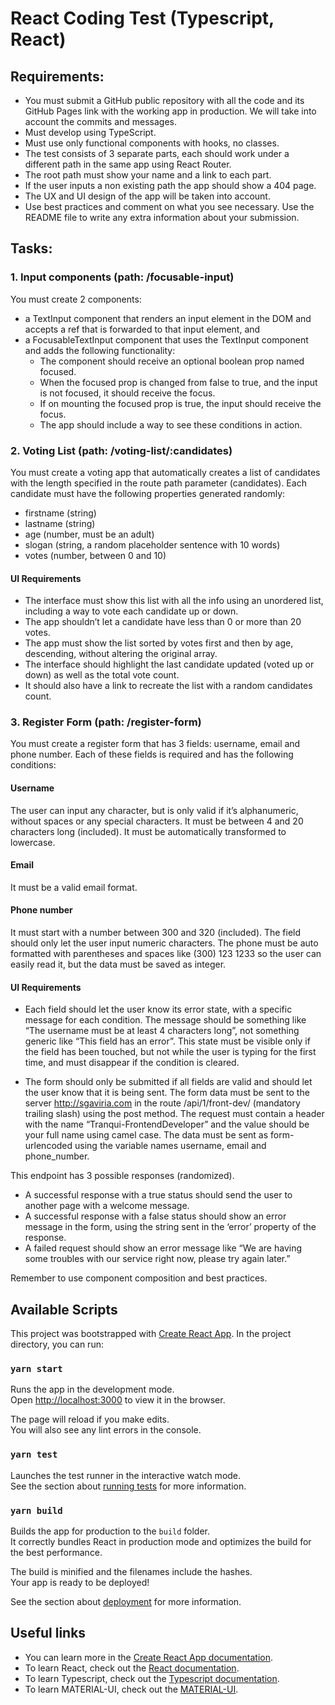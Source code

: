 # React Coding Test (Typescript, React)

## Requirements:

* You must submit a GitHub public repository with all the code and its GitHub Pages link with the working app in production. We will take into account the commits and messages.
* Must develop using TypeScript.
* Must use only functional components with hooks, no classes.
* The test consists of 3 separate parts, each should work under a different path in the same app using React Router.
* The root path must show your name and a link to each part.
* If the user inputs a non existing path the app should show a 404 page.
* The UX and UI design of the app will be taken into account.
* Use best practices and comment on what you see necessary. Use the README file to write any extra information about your submission.

## Tasks: 

### 1. Input components (path: /focusable-input)

You must create 2 components: 
* a TextInput component that renders an input element in the DOM and accepts a ref that is forwarded to that input element, and 
* a FocusableTextInput component that uses the TextInput component and adds the following functionality:
    * The component should receive an optional boolean prop named focused.
    * When the focused prop is changed from false to true, and the input is not focused, it should receive the focus.
    * If on mounting the focused prop is true, the input should receive the focus.
    * The app should include a way to see these conditions in action.

### 2. Voting List (path: /voting-list/:candidates)
You must create a voting app that automatically creates a list of candidates with the length specified in the route path parameter (candidates). Each candidate must have the following properties generated randomly:
* firstname (string)
* lastname (string)
* age (number, must be an adult)
* slogan (string, a random placeholder sentence with 10 words)
* votes (number, between 0 and 10)

#### UI Requirements
* The interface must show this list with all the info using an unordered list, including a way to vote each candidate up or down. 
* The app shouldn’t let a candidate have less than 0 or more than 20 votes.
* The app must show the list sorted by votes first and then by age, descending, without altering the original array. 
* The interface should highlight the last candidate updated (voted up or down) as well as the total vote count. 
* It should also have a link to recreate the list with a random candidates count.

### 3. Register Form (path: /register-form)
You must create a register form that has 3 fields: username, email and phone number. Each of these fields is required and has the following conditions:
#### Username 
The user can input any character, but is only valid if it’s alphanumeric, without spaces or any special characters. It must be between 4 and 20 characters long (included). It must be automatically transformed to lowercase.
#### Email
It must be a valid email format.
#### Phone number
It must start with a number between 300 and 320 (included). The field should only let the user input numeric characters. The phone must be auto formatted with parentheses and spaces like (300) 123 1233 so the user can easily read it, but the data must be saved as integer.

#### UI Requirements
* Each field should let the user know its error state, with a specific message for each condition. The message should be something like “The username must be at least 4 characters long”, not something generic like “This field has an error”. This state must be visible only if the field has been touched, but not while the user is typing for the first time, and must disappear if the condition is cleared.

* The form should only be submitted if all fields are valid and should let the user know that it is being sent. The form data must be sent to the server http://sgaviria.com in the route /api/1/front-dev/ (mandatory trailing slash) using the post method. The request must contain a header with the name “Tranqui-FrontendDeveloper” and the value should be your full name using camel case. The data must be sent as form-urlencoded using the variable names username, email and phone_number.

This endpoint has 3 possible responses (randomized).
* A successful response with a true status should send the user to another page with a welcome message.
* A successful response with a false status should show an error message in the form, using the string sent in the ‘error’ property of the response.
* A failed request should show an error message like “We are having some troubles with our service right now, please try again later.”

Remember to use component composition and best practices.

## Available Scripts

This project was bootstrapped with [Create React App](https://github.com/facebook/create-react-app). In the project directory, you can run:

### `yarn start`

Runs the app in the development mode.<br />
Open [http://localhost:3000](http://localhost:3000) to view it in the browser.

The page will reload if you make edits.<br />
You will also see any lint errors in the console.

### `yarn test`

Launches the test runner in the interactive watch mode.<br />
See the section about [running tests](https://facebook.github.io/create-react-app/docs/running-tests) for more information.

### `yarn build`

Builds the app for production to the `build` folder.<br />
It correctly bundles React in production mode and optimizes the build for the best performance.

The build is minified and the filenames include the hashes.<br />
Your app is ready to be deployed!

See the section about [deployment](https://facebook.github.io/create-react-app/docs/deployment) for more information.

## Useful links

* You can learn more in the [Create React App documentation](https://facebook.github.io/create-react-app/docs/getting-started).
* To learn React, check out the [React documentation](https://reactjs.org/).
* To learn Typescript, check out the [Typescript documentation](https://www.typescriptlang.org/).
* To learn MATERIAL-UI, check out the [MATERIAL-UI](https://material-ui.com/).


